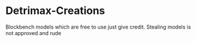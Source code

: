 # Detrimax-Creations
Blockbench models which are free to use
just give credit. Stealing models is not approved and rude
